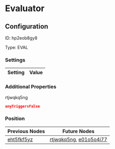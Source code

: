# Evaluator
## Configuration
ID:  hp2eob8gy8

Type: EVAL 


### Settings
| Setting | Value  |
| :------------------------ | ---------------------------------------- |
 




### Additional Properties
rtjwqkq5ng
 ```json 
anyTriggersFalse
```




### Position
| Previous Nodes | Future Nodes |
| :------------- | ------------ |
| [eht5fkf5yz](./eht5fkf5yz.md) | [rtjwqkq5ng](./rtjwqkq5ng.md), [e01o5o4i77](./e01o5o4i77.md) |